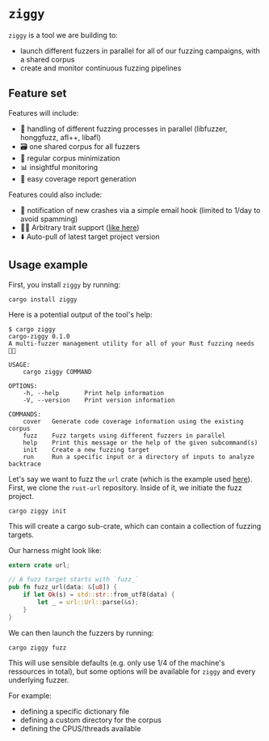 # `ziggy`

`ziggy` is a tool we are building to:
- launch different fuzzers in parallel for all of our fuzzing campaigns, with a shared corpus
- create and monitor continuous fuzzing pipelines

## Feature set

Features will include:

- 🤹 handling of different fuzzing processes in parallel (libfuzzer, honggfuzz, afl++, libafl)
- 🗃️ one shared corpus for all fuzzers
- 🤏 regular corpus minimization
- 📊 insightful monitoring
- 🎯 easy coverage report generation

Features could also include:
- 📨 notification of new crashes via a simple email hook (limited to 1/day to avoid spamming)
- 😶‍🌫️ Arbitrary trait support ([like here](https://github.com/rust-fuzz/afl.rs/blob/master/examples/arbitrary.rs))
- ⬇️ Auto-pull of latest target project version

## Usage example

First, you install `ziggy` by running:
```
cargo install ziggy
```

Here is a potential output of the tool's help:
```
$ cargo ziggy
cargo-ziggy 0.1.0
A multi-fuzzer management utility for all of your Rust fuzzing needs 🧑‍🎤

USAGE:
    cargo ziggy COMMAND

OPTIONS:
    -h, --help       Print help information
    -V, --version    Print version information

COMMANDS:
    cover   Generate code coverage information using the existing corpus
    fuzz    Fuzz targets using different fuzzers in parallel
    help    Print this message or the help of the given subcommand(s)
    init    Create a new fuzzing target
    run     Run a specific input or a directory of inputs to analyze backtrace
```

Let's say we want to fuzz the `url` crate (which is the example used [here](https://rust-fuzz.github.io/book/cargo-fuzz/tutorial.html)).
First, we clone the `rust-url` repository. Inside of it, we initiate the fuzz project.

```
cargo ziggy init
```

This will create a cargo sub-crate, which can contain a collection of fuzzing targets.

Our harness might look like:

```rust
extern crate url;

// A fuzz target starts with `fuzz_`
pub fn fuzz_url(data: &[u8]) {
    if let Ok(s) = std::str::from_utf8(data) {
        let _ = url::Url::parse(&s);
    }
}
```

We can then launch the fuzzers by running:

```
cargo ziggy fuzz
```

This will use sensible defaults (e.g. only use 1/4 of the machine's ressources in total), but some options will be available for `ziggy` and every underlying fuzzer.

For example:
- defining a specific dictionary file
- defining a custom directory for the corpus
- defining the CPUS/threads available
